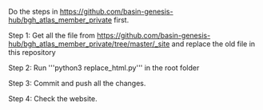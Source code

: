 Do the steps in https://github.com/basin-genesis-hub/bgh_atlas_member_private first.

Step 1: Get all the file from https://github.com/basin-genesis-hub/bgh_atlas_member_private/tree/master/_site and replace the old file in this repository

Step 2: Run '''python3 replace_html.py''' in the root folder

Step 3: Commit and push all the changes.

Step 4: Check the website.
